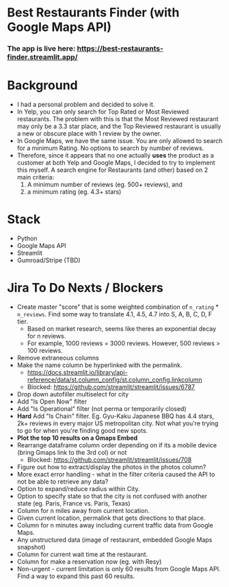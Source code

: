 # Best Restaurants Finder (with Google Maps API)

### The app is live here: https://best-restaurants-finder.streamlit.app/

# Background
- I had a personal problem and decided to solve it.
- In Yelp, you can only search for Top Rated or Most Reviewed restaurants. The problem with this is that the Most Reviewed restaurant may only be a 3.3 star place, and the Top Reviewed restaurant is usually a new or obscure place with 1 review by the owner.
- In Google Maps, we have the same issue. You are only allowed to search for a minimum Rating. No options to search by number of reviews.
- Therefore, since it appears that no one actually **uses** the product as a customer at both Yelp and Google Maps, I decided to try to implement this myself. A search engine for Restaurants (and other) based on 2 main criteria:
    1. A minimum number of reviews (eg. 500+ reviews), and
    2. a minimum rating (eg. 4.3+ stars)

# Stack

- Python
- Google Maps API
- Streamlit
- Gumroad/Stripe (TBD)

# Jira To Do Nexts / Blockers

- Create master "score" that is some weighted combination of `n_rating` * `n_reviews`. Find some way to translate 4.1, 4.5, 4.7 into S, A, B, C, D, F tier.
    - Based on market research, seems like theres an exponential decay for n reviews.
    - For example, 1000 reviews = 3000 reviews. However, 500 reviews > 100 reviews.
- Remove extraneous columns
- Make the name column be hyperlinked with the permalink.
    - https://docs.streamlit.io/library/api-reference/data/st.column_config/st.column_config.linkcolumn
    - Blocked: https://github.com/streamlit/streamlit/issues/6787
- Drop down autofiller multiselect for city
- Add "Is Open Now" filter
- Add "Is Operational" filter (not perma or temporarily closed)
- **Hard** Add "Is Chain" filter. Eg. Gyu-Kaku Japanese BBQ has 4.4 stars, 2k+ reviews in every major US metropolitan city. Not what you're trying to go for when you're finding good new spots.
- **Plot the top 10 results on a Gmaps Embed**
- Rearrange dataframe column order depending on if its a mobile device (bring Gmaps link to the 3rd col) or not
    - Blocked: https://github.com/streamlit/streamlit/issues/708
- Figure out how to extract/display the photos in the photos column?
- More exact error handling - what in the filter criteria caused the API to not be able to retrieve any data?
- Option to expand/reduce radius within City.
- Option to specify state so that the city is not confused with another state (eg. Paris, France vs. Paris, Texas) 
- Column for n miles away from current location.
- Given current location, permalink that gets directions to that place.
- Column for n minutes away including current traffic data from Google Maps.
- Any unstructured data (image of restaurant, embedded Google Maps snapshot)
- Column for current wait time at the restaurant.
- Column for make a reservation now (eg. with Resy)
- Non-urgent - current limitation is only 60 results from Google Maps API. Find a way to expand this past 60 results.